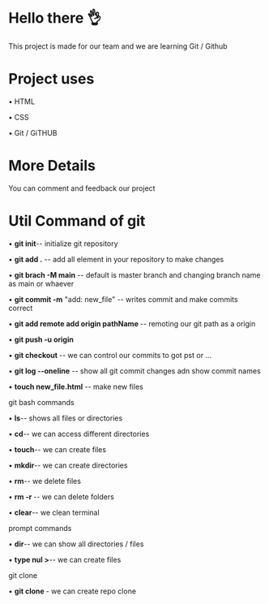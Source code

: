 # Hello there 👌

This project is made for our team and we are learning Git / Github

# Project uses

• HTML

• CSS

• Git / GiTHUB

# More Details
You can comment and feedback our project 

# Util Command of git
• <b>git init</b>-- initialize git repository

• <b>git add .</b> -- add all element in your repository to make changes

• <b>git brach -M main</b> -- default is master branch and changing branch name as main or whaever 

• <b>git commit -m</b> "add: new_file" -- writes commit and make commits correct 

• <b>git add remote add origin pathName </b> -- remoting our git path as a origin

• <b>git push -u origin </b>

• <b>git checkout </b> -- we can control our commits to got pst or ...

• <b>git log --oneline</b> -- show all git commit changes adn show commit names

• <b>touch new_file.html</b> -- make new files 

git bash commands

• <b>ls</b>-- shows all files or directories

• <b>cd</b>-- we can access different directories

• <b>touch</b>-- we can create files

• <b>mkdir</b>-- we can create directories

• <b>rm</b>-- we delete files

• <b>rm -r </b>-- we can delete folders

• <b>clear</b>-- we clean terminal

prompt commands

• <b>dir</b>-- we can show all directories / files

• <b>type nul ></b>-- we can create files 

git clone

• <b>git clone </b>- we can create repo clone


